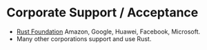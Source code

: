 # Corporate Support / Acceptance

* [Rust Foundation](https://rustfoundation.org/members/)  Amazon, Google, Huawei, Facebook, Microsoft.
* Many other corporations support and use Rust.


